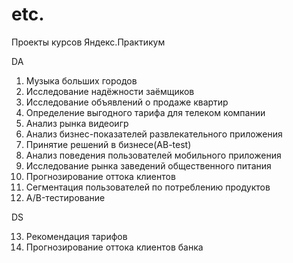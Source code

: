 # etc.

Проекты курсов Яндекс.Практикум

DA
1. Музыка больших городов
2. Исследование надёжности заёмщиков
3. Исследование объявлений о продаже квартир
4. Определение выгодного тарифа для телеком компании
5. Анализ рынка видеоигр
6. Анализ бизнес-показателей развлекательного приложения
7. Принятие решений в бизнесе(AB-test)
8. Анализ поведения пользователей мобильного приложения
9. Исследование рынка заведений общественного питания
10. Прогнозирование оттока клиентов
11. Cегментация пользователей по потреблению продуктов
12. A/B-тестирование

DS

13. Рекомендация тарифов
14. Прогнозирование оттока клиентов банка

    
